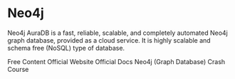 # Neo4j

Neo4j AuraDB is a fast, reliable, scalable, and completely automated Neo4j graph database, provided as a cloud service.
It is highly scalable and schema free (NoSQL) type of database.

<ResourceGroupTitle>Free Content</ResourceGroupTitle>
<BadgeLink colorScheme='yellow' badgeText='Official Website' href='https://neo4j.com/'>Official Website</BadgeLink>
<BadgeLink colorScheme='yellow' badgeText='Read' href='https://neo4j.com/docs/'>Official Docs</BadgeLink>
<BadgeLink badgeText='Watch' href='https://www.youtube.com/watch?v=8jNPelugC2s'>Neo4j (Graph Database) Crash Course</BadgeLink>
